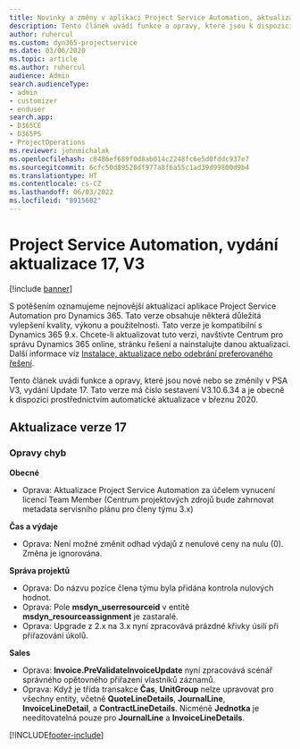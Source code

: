 ```yaml
---
title: Novinky a změny v aplikaci Project Service Automation, aktualizace verze 17, V3
description: Tento článek uvádí funkce a opravy, které jsou k dispozici v Project Service Automation, vydání Update 17, V3.
author: ruhercul
ms.custom: dyn365-projectservice
ms.date: 03/06/2020
ms.topic: article
ms.author: ruhercul
audience: Admin
search.audienceType:
- admin
- customizer
- enduser
search.app:
- D365CE
- D365PS
- ProjectOperations
ms.reviewer: johnmichalak
ms.openlocfilehash: c8486ef689f0d8ab014c2248fc6e5d0fddc937e7
ms.sourcegitcommit: 6cfc50d89528df977a8f6a55c1ad39d99800d9b4
ms.translationtype: HT
ms.contentlocale: cs-CZ
ms.lasthandoff: 06/03/2022
ms.locfileid: "8915682"
---
```

# <a name="project-service-automation-update-release-17-v3"></a>Project Service Automation, vydání aktualizace 17, V3

[!include [banner](../includes/psa-now-project-operations.md)]

S potěšením oznamujeme nejnovější aktualizaci aplikace Project Service Automation pro Dynamics 365. Tato verze obsahuje některá důležitá vylepšení kvality, výkonu a použitelnosti.  Tato verze je kompatibilní s Dynamics 365 9.x. Chcete-li aktualizovat tuto verzi, navštivte Centrum pro správu Dynamics 365 online, stránku řešení a nainstalujte danou aktualizaci. Další informace viz [Instalace, aktualizace nebo odebrání preferovaného řešení](/power-platform/admin/install-remove-preferred-solution).

Tento článek uvádí funkce a opravy, které jsou nové nebo se změnily v PSA V3, vydání Update 17. Tato verze má číslo sestavení V3.10.6.34 a je obecně k dispozici prostřednictvím automatické aktualizace v březnu 2020.


## <a name="update-release-17"></a>Aktualizace verze 17

### <a name="bug-fixes"></a>Opravy chyb

**Obecné**

- Oprava: Aktualizace Project Service Automation za účelem vynucení licencí Team Member (Centrum projektových zdrojů bude zahrnovat metadata servisního plánu pro členy týmu 3.x)
 
**Čas a výdaje**

- Oprava: Není možné změnit odhad výdajů z nenulové ceny na nulu (0). Změna je ignorována.

**Správa projektů**

- Oprava: Do názvu pozice člena týmu byla přidána kontrola nulových hodnot.
- Oprava: Pole **msdyn_userresourceid** v entitě **msdyn_resourceassignment** je zastaralé.
- Oprava: Upgrade z 2.x na 3.x nyní zpracovává prázdné křivky úsilí při přiřazování úkolů.

**Sales**

- Oprava: **Invoice.PreValidateInvoiceUpdate** nyní zpracovává scénář správného opětovného přiřazení vlastníků záznamů.
- Oprava: Když je třída transakce **Čas**, **UnitGroup** nelze upravovat pro všechny entity, včetně **QuoteLineDetails**, **JournalLine**, **InvoiceLineDetail**, a **ContractLineDetails**. Nicméně **Jednotka** je needitovatelná pouze pro **JournalLine** a **InvoiceLineDetails**.




[!INCLUDE[footer-include](../includes/footer-banner.md)]
